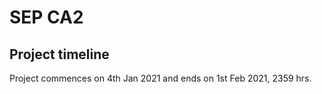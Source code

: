 # SEP CA2

## Project timeline
Project commences on 4th Jan 2021 and ends on 1st Feb 2021, 2359 hrs.
